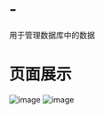# -
用于管理数据库中的数据
# 页面展示
![image](https://github.com/wtfk123/-/blob/main/%E9%A1%B5%E9%9D%A2%E5%B1%95%E7%A4%BA1.png)
![image](https://github.com/wtfk123/-/blob/main/%E9%A1%B5%E9%9D%A2%E5%B1%95%E7%A4%BA2.png)
